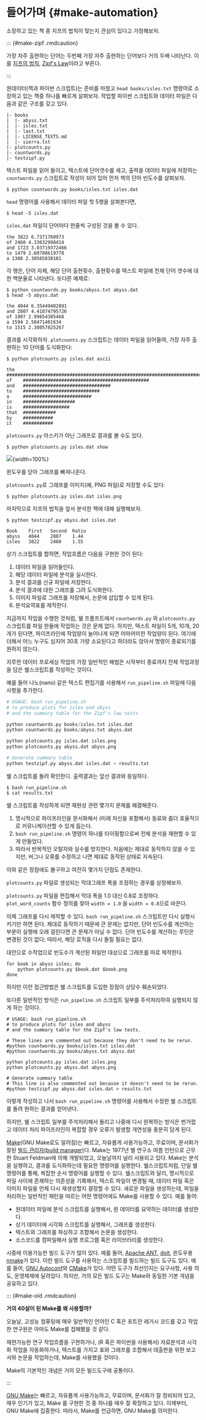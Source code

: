 

# 들어가며 {#make-automation}

소장하고 있는 책 중 지프의 법칙이 맞는지 관심이 있다고 가정해보자.

::: {#make-zipf .rmdcaution}

가장 자주 출현하는 단어는 두번째 가장 자주 출현하는 단어보다 거의 두배 나타난다.
이를 [지프의 법칙](https://ko.wikipedia.org/wiki/지프의_법칙), 
[Zipf's Law](http://en.wikipedia.org/wiki/Zipf%27s_law)이라고 부른다.

:::

원데이터(책과 파이썬 스크립트)는 준비를 마쳤고 `head books/isles.txt` 명령어로 
소장하고 있는 책중 하나를 빠르게 살펴보자.
작업할 파이썬 스크립트와 데이터 파일은 다음과 같은 구조를 갖고 있다.

```
|- books
|  |- abyss.txt
|  |- isles.txt
|  |- last.txt
|  |- LICENSE_TEXTS.md
|  |- sierra.txt
|- plotcounts.py
|- countwords.py
|- testzipf.py
```

텍스트 파일을 읽어 들이고,
텍스트에 단어갯수를 세고, 출력을 데이터 파일에 저장하는 
`countwords.py` 스크립트로 작성이 되어 있어 먼저 책의 단어 빈도수를 살펴보자.

```
$ python countwords.py books/isles.txt isles.dat
```

`head` 명령어를 사용해서 데이터 파일 첫 5행을 살펴본다면,

```
$ head -5 isles.dat
```

`isles.dat` 파일이 단어마다 한줄씩 구성된 것을 볼 수 있다.

```
the 3822 6.7371760973
of 2460 4.33632998414
and 1723 3.03719372466
to 1479 2.60708619778
a 1308 2.30565838181
```

각 행은, 단어 자체, 해당 단어 출현횟수, 출현횟수를 텍스트 파일에 전체 단어 갯수에 대한 
백분율로 나타낸다. 또다른 예제로:

```
$ python countwords.py books/abyss.txt abyss.dat
$ head -5 abyss.dat
```

```
the 4044 6.35449402891
and 2807 4.41074795726
of 1907 2.99654305468
a 1594 2.50471401634
to 1515 2.38057825267
```

결과를 시각화하자.
`plotcounts.py` 스크립트는 데이터 파일을 읽어들여, 가장 자주 출현하는 10 단어를 도식화한다:

```
$ python plotcounts.py isles.dat ascii

the   ########################################################################
of    ##############################################
and   ################################
to    ############################
a     #########################
in    ###################
is    #################
that  ############
by    ###########
it    ###########
```

`plotcounts.py` 아스키가 아닌 그래프로 결과를 볼 수도 있다.

```
$ python plotcounts.py isles.dat show
```

![](assets/images/make/make-isles.png){width=100%}

윈도우를 닫아 그래프를 빠져나온다.

`plotcounts.py`로 그래프를 이미지(예, PNG 파일)로 저장할 수도 있다:

```
$ python plotcounts.py isles.dat isles.png
```

마지막으로 지프의 법칙을 앞서 분석한 책에 대해 실행해보자.

```
$ python testzipf.py abyss.dat isles.dat

Book	First	Second	Ratio
abyss	4044	2807	1.44
isles	3822	2460	1.55
```

상기 스크립트를 합하면, 작업흐름은 다음을 구현한 것이 된다:

1. 데이터 파일을 읽어들인다.
2. 해당 데이터 파일에 분석을 실시한다.
3. 분석 결과를 신규 파일에 저장한다.
4. 분석 결과에 대한 그래프를 그려 도식화한다.
5. 이미지 파일로 그래프를 저장해서, 논문에 삽입할 수 있게 된다.
6. 분석요약표를 제작한다.

지금까지 작업을 수행한 것처럼, 
쉘 프롬프트에서 `countwords.py` 와 `plotcounts.py` 스크립트를 파일 한둘에 작업하는 것은 문제 없다.
하지만, 텍스트 파일이 5개, 10개, 20개가 된다면, 파이프라인에 작업량이 늘어나게 되면
어마어미한 작업량이 된다. 여기에 더해서 어느 누구도 심지어 30초 가량 소요된다고 
하더라도 앉아서 명령이 종료되기를 원하지 않는다.

지루한 데이터 프로세싱 작업의 가장 일반적인 해법은 시작부터 종료까지
전체 작업과정을 담은 쉘스크립트를 작성하는 것이다.

예를 들어 나노(nano) 같은 텍스트 편집기를 사용해서 `run_pipeline.sh` 파일에 
다음 사항을 추가한다.


```r
# USAGE: bash run_pipeline.sh
# to produce plots for isles and abyss
# and the summary table for the Zipf's law tests

python countwords.py books/isles.txt isles.dat
python countwords.py books/abyss.txt abyss.dat

python plotcounts.py isles.dat isles.png
python plotcounts.py abyss.dat abyss.png

# Generate summary table
python testzipf.py abyss.dat isles.dat > results.txt
```

쉘 스크립트를 돌려 확인한다. 출력결과는 앞선 결과와 동일하다.

```
$ bash run_pipeline.sh
$ cat results.txt
```

쉘 스크립트를 작성하게 되면 재현성 관련 몇가지 문제를 해결해준다.

1. 명시적으로 파이프라인을 문서화해서 (미래 자신을 포함해서) 동료와
   좀더 효율적으로 커뮤니케이션할 수 있게 돕는다.
2. `bash run_pipeline.sh` 명령어 하나를 타이핑함으로써 전체 분석을 재현할 수 있게 만들었다.
3. 따라서 반복적인 오탈자와 실수를 방지한다. 처음에는 제대로 동작하지 않을 수 있지만,
   버그나 오류를 수정하고 나면 제대로 동작된 상태로 지속된다.


이와 같은 장점에도 불구하고 여전히 몇가지 단점도 존재한다.

`plotcounts.py` 파일로 생성되는 막대그래프 폭을 조정하는 경우를 상정해보자.

`plotcounts.py` 파일을 편집해서 막대 폭을 1.0 대신 0.8로 조정하다.
`plot_word_counts` 함수 정의를 찾아 `width = 1.0` 을 `width = 0.8`으로 바꾼다.

이제 그래프를 다시 제작할 수 있다. `bash run_pipeline.sh` 스크립트만 다시
실행시키기만 하면 된다. 제대로 동작하기 때문에 큰 문제는 없지만,
단어 빈도수를 계산하는 부분이 실행에 오래 걸린다면 큰 문제가 아닐 수 없다.
단어 빈도수를 계산하는 루틴은 변경된 것이 없다; 따라서, 해당 로직을 다시 돌릴
필요는 없다.

대안으로 수작업으로 빈도수가 계산된 파일만 대상으로 그래프를 따로 제작한다.


```shell
for book in abyss isles; do
    python plotcounts.py $book.dat $book.png
done
```

하지만 이런 접근방법은 쉘 스크립트를 도입한 장점이 상당수 훼손되었다.

또다른 일반적인 방식은 `run_pipeline.sh` 스크립트 일부를 주석처리하여 실행되지 
않게 하는 것이다.


```shell
# USAGE: bash run_pipeline.sh
# to produce plots for isles and abyss
# and the summary table for the Zipf's law tests.

# These lines are commented out because they don't need to be rerun.
#python countwords.py books/isles.txt isles.dat
#python countwords.py books/abyss.txt abyss.dat

python plotcounts.py isles.dat isles.png
python plotcounts.py abyss.dat abyss.png

# Generate summary table
# This line is also commented out because it doesn't need to be rerun.
#python testzipf.py abyss.dat isles.dat > results.txt
```

이렇게 작성하고 나서 `bash run_pipeline.sh` 명령어를 사용해서 수정한 쉘 스크립트를 
돌려 원하는 결과를 얻어낸다.

하지만, 쉘 스크립트 일부를 주석처리해서 돌리고 나중에 다시 원복하는 방식은 
번거럽고 데이터 처리 파이프라인이 복잡할 경우 오류가 발생할 개연성을 충분히 담게 된다.


[Make](http://www.gnu.org/software/make/)(GNU Make로도 알려짐)는
빠르고, 자유롭게 사용가능하고, 무료이며, 문서화가 잘된 [빌드 관리자(build manager)](reference.html#build-manager)다.
Make는 1977년 벨 연구소 여름 인턴으로 근무한 Stuart Feldman에 의해 개발되었고,
오늘날까지 널리 사용되고 있다.
Make는 분석을 실행하고, 결과를 도식화하는데 필요한 명령어를 실행한다.
쉘스크립트처럼, 단일 쉘 명령어를 통해, 복잡한 순서 명령어를 실행할 수 있다.
쉘스크립트와 달리, 명시적으로 파일 사이에 존재하는 의존성을 기록해서,
텍스트 파일이 변경될 때, 데이터 파일 혹은 이미지 파일을 언제 다시 재생성할지 결정할 수 있다.
새로운 파일을 생성하는데, 파일을 처리하는 일반적인 패턴을 따르는 어떤 명령어에도 Make를 사용할 수 있다. 
예를 들어:

* 원데이터 파일에 분석 스크립트를 실행해서, 원 데이터를 요약하는 데이터를 생성한다.
* 상기 데이터에 시각화 스크립트를 실행해서, 그래프를 생성한다.
* 텍스트와 그래프를 파싱하고 조합해서 논문을 생성한다.
* 소스코드를 컴파일해서 실행 프로그램 혹은 라이브러리를 생성한다.

시중에 이용가능한 빌드 도구가 많이 있다.
예를 들어, [Apache ANT](http://ant.apache.org/), [doit](http://pydoit.org/), 
윈도우용 [nmake](https://msdn.microsoft.com/en-us/library/dd9y37ha.aspx)가 있다.
이런 빌드 도구를 사용하는 스크립트를 빌드하는 빌드 도구도 있다. 
예를 들어, [GNU Autoconf](http://www.gnu.org/software/autoconf/autoconf.html)와
[CMake](http://www.cmake.org/)가 있다.
어떤 도구가 최선인지는 요구사항, 사용 의도, 운영체제에 달려있다.
하지만, 거의 모든 빌드 도구는 Make와 동일한 기본 개념을 공유하고 있다.

::: {#make-old .rmdcaution}

**거의 40살이 된 Make를 왜 사용할까?**

오늘날, 고성능 컴퓨팅에 매우 일반적인 언어인 
C 혹은 포트란 레거시 코드를 갖고 작업한 연구원은 아마도 Make를 접해봤을 것 같다.

재현가능한 연구 작업흐름을 구현하거나, 
(R 혹은 파이썬을 사용해서) 자료분석과 시각화 작업을 자동화하거나,
텍스트를 가지고 표와 그래프를 조합해서 데출판을 위한 보고서와 논문을 작업하는데,
Make를 사용했을 것이다. 

Make의 기본적인 개념은 거의 모든 빌드도구에 공통이다.

:::

[GNU Make](http://www.gnu.org/software/make/)는
빠르고, 자유롭게 사용가능하고, 무료이며, 문서화가 잘 정비되어 있고,
매우 인기가 있고, Make 를 구현한 것 중 하나를 매우 잘 확장하고 있다.
이제부터, GNU Make에 집중한다. 따라서, 
Make를 언급하면, GNU Make를 의미한다.


